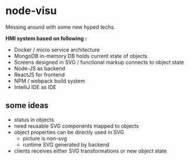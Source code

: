 # node-visu

Messing around with some new hyped techs.

**HMI system based on following :**
* Docker / micro service architecture
* MongoDB in-memory DB holds current state of objects
* Screens designed in SVG / functional markup connects to object state
* Node-JS as backend
* ReactJS for frontend
* NPM / webpack build system
* IntelliJ IDE as IDE

## some ideas
* status in objects
* need reusable SVG components mapped to objects
* object properties can be directly used in SVG
  * picture is non-svg
  * runtime SVG generated by backend
* clients receives either SVG transformations or new object state

